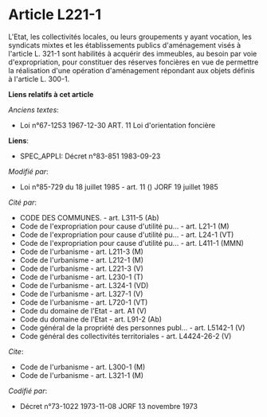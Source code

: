 # Article L221-1

L'Etat, les collectivités locales, ou leurs groupements y ayant vocation, les syndicats mixtes et les établissements publics
d'aménagement visés à l'article  L. 321-1 sont habilités à acquérir des immeubles, au besoin par voie d'expropriation, pour
constituer des réserves foncières  en vue de permettre la réalisation d'une opération d'aménagement répondant aux objets
définis à l'article L. 300-1.

**Liens relatifs à cet article**

_Anciens textes_:

  - Loi n°67-1253 1967-12-30 ART. 11 Loi d'orientation foncière

**Liens**:

  - SPEC_APPLI: Décret n°83-851 1983-09-23

_Modifié par_:

  - Loi n°85-729 du 18 juillet 1985 - art. 11 () JORF 19 juillet 1985

_Cité par_:

  - CODE DES COMMUNES. - art. L311-5 (Ab)
  - Code de l'expropriation pour cause d'utilité pu... - art. L21-1 (M)
  - Code de l'expropriation pour cause d'utilité pu... - art. L24-1 (VT)
  - Code de l'expropriation pour cause d'utilité pu... - art. L411-1 (MMN)
  - Code de l'urbanisme - art. L211-3 (M)
  - Code de l'urbanisme - art. L212-1 (M)
  - Code de l'urbanisme - art. L221-3 (V)
  - Code de l'urbanisme - art. L230-1 (T)
  - Code de l'urbanisme - art. L324-1 (VD)
  - Code de l'urbanisme - art. L327-1 (V)
  - Code de l'urbanisme - art. L720-1 (VT)
  - Code du domaine de l'Etat - art. A1 (V)
  - Code du domaine de l'Etat - art. L91-2 (Ab)
  - Code général de la propriété des personnes publ... - art. L5142-1 (V)
  - Code général des collectivités territoriales - art. L4424-26-2 (V)

_Cite_:

  - Code de l'urbanisme - art. L300-1 (M)
  - Code de l'urbanisme - art. L321-1 (M)

_Codifié par_:

  - Décret n°73-1022 1973-11-08 JORF 13 novembre 1973

